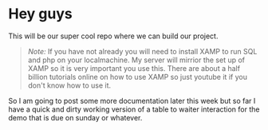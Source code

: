 # Hey guys

This will be our super cool repo where we can build our project.

> *Note:* If you have not already you will need to install XAMP to run SQL and php on your localmachine. My server will mirrior the set up of XAMP so it is very important you use this. There are about a half billion tutorials online on how to use XAMP so just youtube it if you don't know how to use it.

So I am going to post some more documentation later this week but so far I have a quick and dirty working version of a table to waiter interaction for the demo that is due on sunday or whatever.
